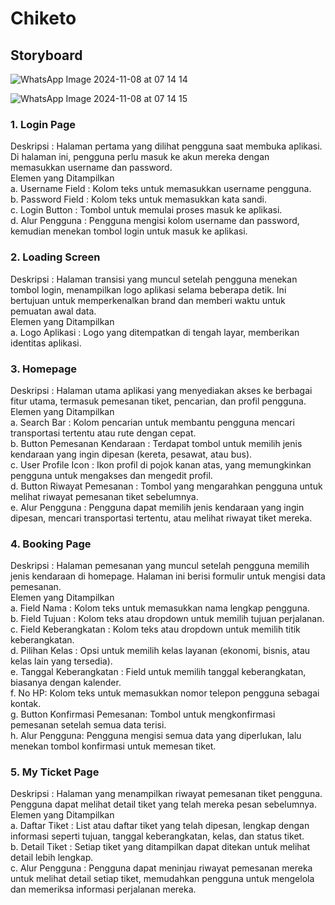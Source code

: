 # Chiketo
## Storyboard
![WhatsApp Image 2024-11-08 at 07 14 14](https://github.com/user-attachments/assets/7ec8bb8c-a212-4f73-bd3c-dc70fafd5928)

![WhatsApp Image 2024-11-08 at 07 14 15](https://github.com/user-attachments/assets/5328346f-f78a-4a0f-9a87-a8567bb9daf5)

### 1. Login Page
Deskripsi                       : Halaman pertama yang dilihat pengguna saat membuka aplikasi. Di halaman ini, pengguna perlu masuk ke akun mereka dengan memasukkan username dan password.  
Elemen yang Ditampilkan  
  a. Username Field             : Kolom teks untuk memasukkan username pengguna.  
  b. Password Field             : Kolom teks untuk memasukkan kata sandi.  
  c. Login Button               : Tombol untuk memulai proses masuk ke aplikasi.  
  d. Alur Pengguna              : Pengguna mengisi kolom username dan password, kemudian menekan tombol login untuk masuk ke aplikasi.  

### 2. Loading Screen
Deskripsi                       : Halaman transisi yang muncul setelah pengguna menekan tombol login, menampilkan logo aplikasi selama beberapa detik. Ini bertujuan untuk memperkenalkan brand dan memberi waktu untuk pemuatan awal data.  
Elemen yang Ditampilkan  
  a. Logo Aplikasi              : Logo yang ditempatkan di tengah layar, memberikan identitas aplikasi.  

### 3. Homepage  
Deskripsi                       : Halaman utama aplikasi yang menyediakan akses ke berbagai fitur utama, termasuk pemesanan tiket, pencarian, dan profil pengguna.  
Elemen yang Ditampilkan  
  a. Search Bar                 : Kolom pencarian untuk membantu pengguna mencari transportasi tertentu atau rute dengan cepat.  
  b. Button Pemesanan Kendaraan : Terdapat tombol untuk memilih jenis kendaraan yang ingin dipesan (kereta, pesawat, atau bus).  
  c. User Profile Icon          : Ikon profil di pojok kanan atas, yang memungkinkan pengguna untuk mengakses dan mengedit profil.  
  d. Button Riwayat Pemesanan   : Tombol yang mengarahkan pengguna untuk melihat riwayat pemesanan tiket sebelumnya.  
  e. Alur Pengguna              : Pengguna dapat memilih jenis kendaraan yang ingin dipesan, mencari transportasi tertentu, atau melihat riwayat tiket mereka.  

### 4. Booking Page
Deskripsi                       : Halaman pemesanan yang muncul setelah pengguna memilih jenis kendaraan di homepage. Halaman ini berisi formulir untuk mengisi data pemesanan.  
Elemen yang Ditampilkan  
  a. Field Nama                 : Kolom teks untuk memasukkan nama lengkap pengguna.  
  b. Field Tujuan               : Kolom teks atau dropdown untuk memilih tujuan perjalanan.  
  c. Field Keberangkatan        : Kolom teks atau dropdown untuk memilih titik keberangkatan.  
  d. Pilihan Kelas              : Opsi untuk memilih kelas layanan (ekonomi, bisnis, atau kelas lain yang tersedia).  
  e. Tanggal Keberangkatan      : Field untuk memilih tanggal keberangkatan, biasanya dengan kalender.  
  f. No HP: Kolom teks untuk memasukkan nomor telepon pengguna sebagai kontak.  
  g. Button Konfirmasi Pemesanan: Tombol untuk mengkonfirmasi pemesanan setelah semua data terisi.  
  h. Alur Pengguna: Pengguna mengisi semua data yang diperlukan, lalu menekan tombol konfirmasi untuk memesan tiket.  

### 5. My Ticket Page
Deskripsi                  : Halaman yang menampilkan riwayat pemesanan tiket pengguna. Pengguna dapat melihat detail tiket yang telah mereka pesan sebelumnya.  
Elemen yang Ditampilkan  
  a. Daftar Tiket          : List atau daftar tiket yang telah dipesan, lengkap dengan informasi seperti tujuan, tanggal keberangkatan, kelas, dan status tiket.  
  b. Detail Tiket          : Setiap tiket yang ditampilkan dapat ditekan untuk melihat detail lebih lengkap.  
  c. Alur Pengguna         : Pengguna dapat meninjau riwayat pemesanan mereka untuk melihat detail setiap tiket, memudahkan pengguna untuk mengelola dan memeriksa informasi perjalanan mereka.
